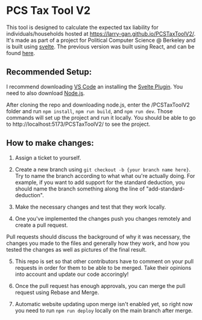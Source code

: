 # PCS Tax Tool V2

This tool is designed to calculate the expected tax liability for individuals/households hosted at https://larry-gan.github.io/PCSTaxToolV2/. It's made as part of a project for Political Computer Science @ Berkeley and is built using [svelte](https://svelte.dev/tutorial/basics). The previous version was built using React, and can be found [here](https://github.com/Larry-Gan/PCSTaxTool).

## Recommended Setup:

I recommend downloading [VS Code](https://code.visualstudio.com/) an installing the [Svelte Plugin](https://marketplace.visualstudio.com/items?itemName=svelte.svelte-vscode). You need to also download [Node.js](https://nodejs.dev/en/download/).

After cloning the repo and downloading node.js, enter the /PCSTaxToolV2 folder and run `npm install`, `npm run build`, and `npm run dev`. Those commands will set up the project and run it locally. You should be able to go to http://localhost:5173/PCSTaxToolV2/ to see the project.

## How to make changes:

1. Assign a ticket to yourself.

2. Create a new branch using `git checkout -b {your branch name here}`. Try to name the branch according to what what ou're actually doing. For example, if you want to add support for the standard deduction, you should name the branch something along the line of "add-standard-deduction".

3. Make the necessary changes and test that they work locally.

4. One you've implemented the changes push you changes remotely and create a pull request.

Pull requests should discuss the background of why it was necessary, the changes you made to the files and generally how they work, and how you tested the changes as well as pictures of the final result.

5. This repo is set so that other contributors have to comment on your pull requests in order for them to be able to be merged. Take their opinions into account and update our code accoringly!

6. Once the pull request has enough approvals, you can merge the pull request using Rebase and Merge.

7. Automatic website updating upon merge isn't enabled yet, so right now you need to run `npm run deploy` locally on the main branch after merge.
